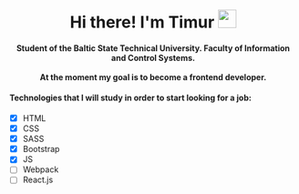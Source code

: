 <h1 align="center">
  Hi there! I'm Timur
  <img src="https://github.com/blackcater/blackcater/raw/main/images/Hi.gif" height="32"/>
</h1>
<h4 align="center">
  Student of the Baltic State Technical University. Faculty of Information and Control Systems.
  <br>
  <br>
  At the moment my goal is to become a frontend developer.
</h4>

#### Technologies that I will study in order to start looking for a job:
- [x] HTML
- [x] CSS
- [x] SASS
- [x] Bootstrap
- [x] JS
- [ ] Webpack
- [ ] React.js
